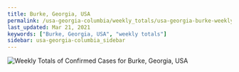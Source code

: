 ```yaml
---
title: Burke, Georgia, USA
permalink: /usa-georgia-columbia/weekly_totals/usa-georgia-burke-weekly_totals.html
last_updated: Mar 21, 2021
keywords: ["Burke, Georgia, USA", "weekly totals"]
sidebar: usa-georgia-columbia_sidebar
---
```


![Weekly Totals of Confirmed Cases for Burke, Georgia, USA](/covid_tracker/images/graphs/usa-georgia-burke-weekly_totals_graph.png)
